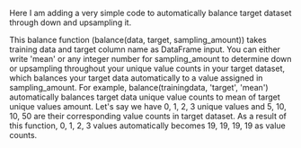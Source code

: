 Here I am adding a very simple code to automatically balance target dataset through down and upsampling it.

This balance function (balance(data, target, sampling_amount)) takes training data and target column name as DataFrame input. You can either write 'mean' or any integer
number for sampling_amount to determine down or upsampling throughout your unique value counts in your target dataset, which
balances your target data automatically to a value assigned in sampling_amount. 
For example, balance(trainingdata, 'target', 'mean') automatically balances target data unique value counts to mean of
target unique values amount. Let's say we have 0, 1, 2, 3 unique values and 5, 10, 10, 50 are their corresponding value counts in target dataset.
As a result of this function, 0, 1, 2, 3 values automatically becomes 19, 19, 19, 19 as value counts.

